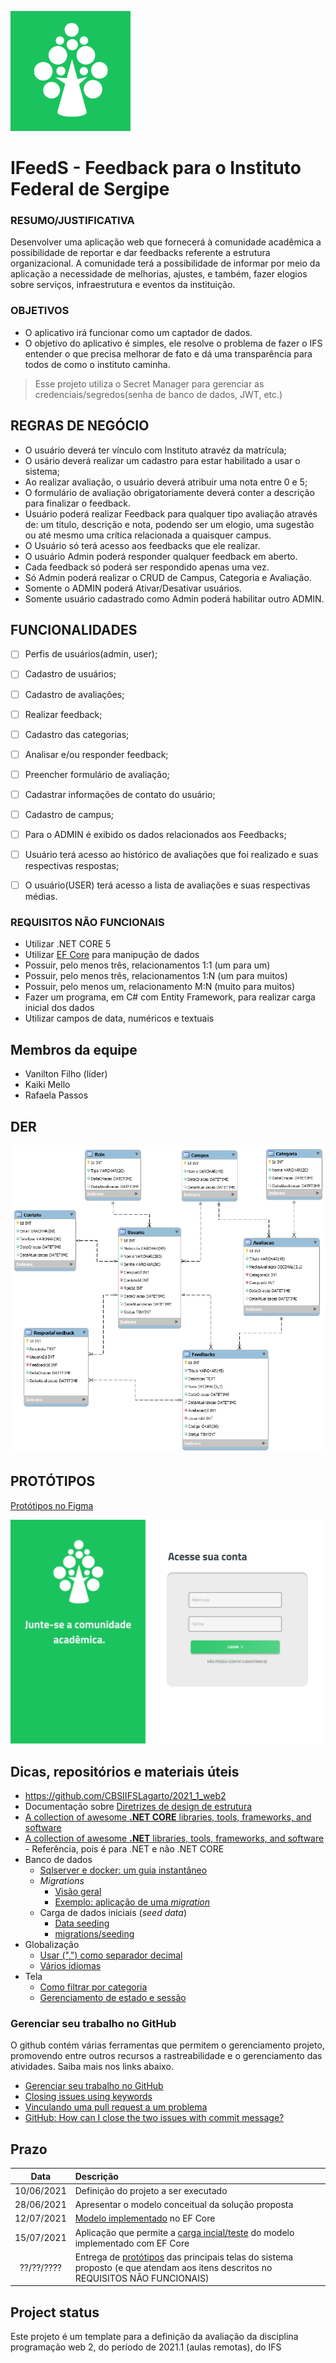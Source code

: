 ![logo](assets/img/logo.png)
# IFeedS - Feedback para o Instituto Federal de Sergipe

### RESUMO/JUSTIFICATIVA 

Desenvolver uma aplicação web que fornecerá à comunidade acadêmica a possibilidade de 
reportar e dar feedbacks referente a estrutura organizacional. A comunidade terá a 
possibilidade de informar por meio da aplicação a necessidade de melhorias, ajustes, e 
também, fazer elogios sobre serviços, infraestrutura e eventos da instituição.

### OBJETIVOS

- O aplicativo irá funcionar como um captador de dados.
- O objetivo do aplicativo é simples, ele resolve o problema de fazer o IFS entender o que precisa melhorar de fato e dá uma transparência para todos de como o instituto caminha.

> Esse projeto utiliza o Secret Manager para gerenciar as credenciais/segredos(senha de banco de dados, JWT, etc.)


## REGRAS DE NEGÓCIO

- O usuário deverá ter vínculo com Instituto atravéz da matrícula;
- O usário deverá realizar um cadastro para estar habilitado a usar o sistema;
- Ao realizar avaliação, o usuário deverá atribuir uma nota entre 0 e 5;
- O formulário de avaliação obrigatoriamente deverá conter a descrição para finalizar o feedback.
- Usuário poderá realizar Feedback para qualquer tipo avaliação através de: um título, descrição e nota, podendo ser um elogio, uma sugestão ou até mesmo uma crítica relacionada a   quaisquer campus. 
-  O Usuário só terá acesso aos feedbacks que ele realizar.
-  O usuário Admin poderá responder qualquer feedback em aberto.
-  Cada feedback só poderá ser respondido apenas uma vez.
-  Só Admin poderá realizar o CRUD de Campus, Categoria e Avaliação.
-  Somente o ADMIN poderá Ativar/Desativar usuários.
-  Somente usuário cadastrado como Admin poderá habilitar outro ADMIN.


## FUNCIONALIDADES

- [ ] Perfis de usuários(admin, user);
- [ ] Cadastro de usuários;
- [ ] Cadastro de avaliações; 
- [ ] Realizar feedback;
- [ ] Cadastro das categorias;
- [ ] Analisar e/ou responder feedback;
- [ ] Preencher formulário de avaliação;
- [ ] Cadastrar informações de contato do usuário;
- [ ] Cadastro de campus;
- [ ] Para o ADMIN é exibido os dados relacionados aos Feedbacks;
- [ ]  Usuário terá acesso ao histórico de avaliações que foi realizado e suas respectivas respostas;
- [ ]  O usuário(USER) terá acesso a lista de avaliações e suas respectivas médias.


### REQUISITOS NÃO FUNCIONAIS

- Utilizar .NET CORE 5
- Utilizar [EF Core](https://docs.microsoft.com/pt-br/ef/core/) para manipução de dados
- Possuir, pelo menos três, relacionamentos 1:1 (um para um)
- Possuir, pelo menos três, relacionamentos 1:N (um para muitos)
- Possuir, pelo menos um, relacionamento M:N (muito para muitos)
- Fazer um programa, em C# com Entity Framework, para realizar carga inicial dos dados
- Utilizar campos de data, numéricos e textuais

## Membros da equipe

- Vanilton Filho (líder)
- Kaiki Mello
- Rafaela Passos

## DER

![der_v13](assets/img/der_v13.png)

## PROTÓTIPOS

[Protótipos no Figma](https://www.figma.com/file/N4Nlex5bBmemGKYjnDHAri/IfeedS?node-id=0%3A1)

![tela_login_user](assets/img/tela_login_user.png)

## Dicas, repositórios e materiais úteis

- https://github.com/CBSIIFSLagarto/2021_1_web2
- Documentação sobre [Diretrizes de design de estrutura] 
- [A collection of awesome **.NET CORE** libraries, tools, frameworks, and software](https://github.com/thangchung/awesome-dotnet-core)
- [A collection of awesome **.NET** libraries, tools, frameworks, and software](https://github.com/quozd/awesome-dotnet) - Referência, pois é para .NET e não .NET CORE
- Banco de dados
  - [Sqlserver e docker: um guia instantâneo](sqlserver_e_docker.md)
  - *Migrations*
    - [Visão geral](https://docs.microsoft.com/pt-br/ef/core/managing-schemas/migrations/?tabs=dotnet-core-cli)
    - [Exemplo: aplicação de uma *migration*](https://docs.microsoft.com/pt-br/aspnet/core/data/ef-mvc/migrations?view=aspnetcore-3.1)
  - Carga de dados iniciais (*seed data*)
    - [Data seeding]
    - [migrations/seeding](https://www.learnentityframeworkcore.com/migrations/seeding)
- Globalização
  - [Usar (",") como separador decimal](https://github.com/dotnet/AspNetCore.Docs/issues/4076#issuecomment-326590420)
  - [Vários idiomas](https://docs.microsoft.com/pt-br/aspnet/core/fundamentals/localization?view=aspnetcore-5.0)
- Tela
  - [Como filtrar por categoria](https://docs.microsoft.com/pt-br/aspnet/core/tutorials/first-mvc-app/search?view=aspnetcore-5.0)
  - [Gerenciamento de estado e sessão](https://docs.microsoft.com/pt-br/aspnet/core/fundamentals/app-state?view=aspnetcore-5.0)

### Gerenciar seu trabalho no GitHub

O github contém várias ferramentas que permitem o gerenciamento projeto, promovendo entre outros recursos a rastreabilidade e o gerenciamento das atividades. Saiba mais nos links abaixo.

- [Gerenciar seu trabalho no GitHub](https://docs.github.com/pt/free-pro-team@latest/github/managing-your-work-on-github)
- [Closing issues using keywords](https://docs.github.com/en/enterprise/2.16/user/github/managing-your-work-on-github/closing-issues-using-keywords)
- [Vinculando uma pull request a um problema](https://docs.github.com/pt/free-pro-team@latest/github/managing-your-work-on-github/linking-a-pull-request-to-an-issue)
- [GitHub: How can I close the two issues with commit message?](https://stackoverflow.com/questions/60027222/github-how-can-i-close-the-two-issues-with-commit-message) 

## Prazo

Data | Descrição
:---:|:---
10/06/2021 | Definição do projeto a ser executado
28/06/2021 | Apresentar o modelo conceitual da solução proposta
12/07/2021 | [Modelo implementado](https://docs.microsoft.com/pt-br/ef/core/modeling/) no EF Core
15/07/2021 | Aplicação que permite a [carga incial/teste][Data seeding] do modelo implementado com EF Core
??/??/???? | Entrega de [protótipos](prototipos/prototipos.md) das principais telas do sistema proposto (e que atendam aos itens descritos no REQUISITOS NÃO FUNCIONAIS)

## Project status
Este projeto é um template para a definição da avaliação da disciplina programação web 2, do período de 2021.1 (aulas remotas), do IFS


[Diretrizes de design de estrutura]: https://docs.microsoft.com/pt-br/dotnet/standard/design-guidelines/
[Data seeding]: https://docs.microsoft.com/en-us/ef/core/modeling/data-seeding
